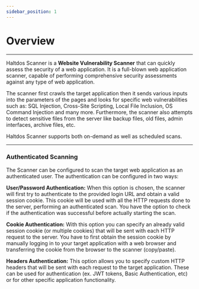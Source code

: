 ```yaml
---
sidebar_position: 1
---
```

# Overview

---

Haltdos Scanner is a **Website Vulnerability Scanner** that can quickly assess the security of a web application. It is a full-blown web application scanner, capable of performing comprehensive security assessments against any type of web application.

The scanner first crawls the target application then it sends various inputs into the parameters of the pages and looks for specific web vulnerabilities such as: SQL Injection, Cross-Site Scripting, Local File Inclusion, OS Command Injection and many more. Furthermore, the scanner also attempts to detect sensitive files from the server like backup files, old files, admin interfaces, archive files, etc.

Haltdos Scanner supports both on-demand as well as scheduled scans.

---

###  Authenticated Scanning

The Scanner can be configured to scan the target web application as an authenticated user. The authentication can be configured in two ways:

**User/Password Authentication:** When this option is chosen, the scanner will first try to authenticate to the provided login URL and obtain a valid session cookie. This cookie will be used with all the HTTP requests done to the server, performing an authenticated scan. You have the option to check if the authentication was successful before actually starting the scan.

**Cookie Authentication:** With this option you can specify an already valid session cookie (or multiple cookies) that will be sent with each HTTP request to the server. You have to first obtain the session cookie by manually logging in to your target application with a web browser and transferring the cookie from the browser to the scanner (copy/paste).

**Headers Authentication:** This option allows you to specify custom HTTP headers that will be sent with each request to the target application. These can be used for authentication (ex. JWT tokens, Basic Authentication, etc) or for other specific application functionality.